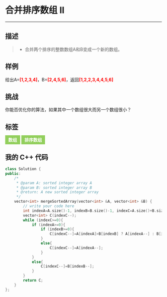 # 合并排序数组 II

------

## 描述

> * 合并两个排序的整数数组A和B变成一个新的数组。

## 样例

给出A=<span style="color:red;font-weight:bold">[1,2,3,4]</span>，B=<span style="color:red;font-weight:bold">[2,4,5,6]</span>，返回<span style="color:red;font-weight:bold">[1,2,2,3,4,4,5,6]</span>

## 挑战

你能否优化你的算法，如果其中一个数组很大而另一个数组很小？

## 标签

<span style="background-color:#92cf5c;color:#fff;font-weight:bold;padding:6px 10px;">数组</span> <span style="background-color:#92cf5c;color:#fff;font-weight:bold;padding:6px 10px;">排序数组</span>

## 我的 C++ 代码

```cpp
class Solution {
public:
    /*
     * @param A: sorted integer array A
     * @param B: sorted integer array B
     * @return: A new sorted integer array
     */
    vector<int> mergeSortedArray(vector<int> &A, vector<int> &B) {
        // write your code here
        int indexA=A.size()-1, indexB=B.size()-1, indexC=A.size()+B.size();
    	vector<int> C(indexC--);
    	while (indexC>=0){
    		if (indexA>=0){
    			if (indexB>=0){
    				C[indexC--]=A[indexA]>B[indexB] ? A[indexA--] : B[indexB--];
    			}
    			else{
    				C[indexC--]=A[indexA--];
    			}
    		}
    		else{
    			C[indexC--]=B[indexB--];
    		}
    	}
    	return C;
    }
};
```

